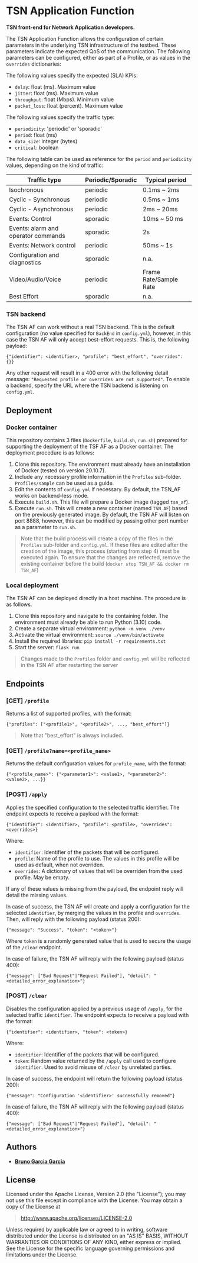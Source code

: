 # TSN Application Function

**TSN front-end for Network Application developers.**

The TSN Application Function allows the configuration of certain parameters in the underlying TSN infrastructure
of the testbed. These parameters indicate the expected QoS of the communication. The following parameters can
be configured, either as part of a Profile, or as values in the `overrides` dictionaries:

The following values specify the expected (SLA) KPIs:
  - `delay`: float (ms). Maximum value
  - `jitter`: float (ms). Maximum value
  - `throughput`: float (Mbps). Minimum value
  - `packet_loss`: float (percent). Maximum value

The following values specify the traffic type:
  - `periodicity`: 'periodic' or 'sporadic'
  - `period`: float (ms)
  - `data_size`: integer (bytes)
  - `critical`: boolean

The following table can be used as reference for the `period` and `periodicity` values, depending on the kind of
traffic:

| Traffic type                        | Periodic/Sporadic | Typical period         |
|-------------------------------------|-------------------|------------------------|
| Isochronous                         | periodic          | 0.1ms ~ 2ms            |
| Cyclic - Synchronous                | periodic          | 0.5ms ~ 1ms            |
| Cyclic - Asynchronous               | periodic          | 2ms ~ 20ms             |
| Events: Control                     | sporadic          | 10ms ~ 50 ms           |
| Events: alarm and operator commands | sporadic          | 2s                     |
| Events: Network control             | periodic          | 50ms ~ 1s              |
| Configuration and diagnostics       | sporadic          | n.a.                   |
| Video/Audio/Voice                   | periodic          | Frame Rate/Sample Rate |
| Best Effort                         | sporadic          | n.a.                   |

### TSN backend

The TSN AF can work without a real TSN backend. This is the default configuration (no value specified for `BackEnd` in
`config.yml`), however, in this case the TSN AF will only accept best-effort requests. This is, the following payload:

```
{"identifier": <identifier>, "profile": "best_effort", "overrides": {}}
```

Any other request will result in a 400 error with the following detail message: `"Requested profile or overrides are
not supported"`. To enable a backend, specify the URL where the TSN backend is listening on `config.yml`.

## Deployment

### Docker container

This repository contains 3 files (`Dockerfile`, `build.sh`, `run.sh`) prepared for supporting the deployment of the
TSF AF as a Docker container. The deployment procedure is as follows:

1. Clone this repository. The environment must already have an installation of Docker (tested on version 20.10.7).
2. Include any necessary profile information in the `Profiles` sub-folder. `Profiles/sample` can be used as a guide.
3. Edit the contents of `config.yml` if necessary. By default, the TSN_AF works on backend-less mode.
4. Execute `build.sh`. This file will prepare a Docker image (tagged `tsn_af`).
5. Execute `run.sh`. This will create a new container (named `TSN_AF`) based on the previously generated image. By
default, the TSN AF will listen on port 8888, however, this can be modified by passing other port number as a
parameter to `run.sh`.

> Note that the build process will create a copy of the files in the `Profiles` sub-folder and `config.yml`. If these
> files are edited after the creation of the image, this process (starting from step 4) must be executed again.
> To ensure that the changes are reflected, remove the existing container before the build
> (`docker stop TSN_AF && docker rm TSN_AF`)

### Local deployment

The TSN AF can be deployed directly in a host machine. The procedure is as follows.

1. Clone this repository and navigate to the containing folder. The environment must already be able to run Python
(3.10) code.
2. Create a separate virtual environment: `python -m venv ./venv`
3. Activate the virtual environment: `source ./venv/bin/activate`
4. Install the required libraries: `pip install -r requirements.txt`
5. Start the server: `flask run`

> Changes made to the `Profiles` folder and `config.yml` will be reflected in the TSN AF after restarting the server

## Endpoints

### [GET] `/profile`

Returns a list of supported profiles, with the format:

```
{"profiles": ["<profile1>", "<profile2>", ..., "best_effort"]}
```

> Note that "best_effort" is always included.

### [GET] `/profile?name=<profile_name>`

Returns the default configuration values for `profile_name`, with the format:

```
{"<profile_name>": {"<parameter1>": <value1>, "<parameter2>": <value2>, ...}}
```

### [POST] `/apply`

Applies the specified configuration to the selected traffic identifier. The endpoint expects to receive a payload with
the format:

```
{"identifier": <identifier>, "profile": <profile>, "overrides": <overrides>}
```

Where:

- `identifier`: Identifier of the packets that will be configured.
- `profile`: Name of the profile to use. The values in this profile will be used as default, when not overriden.
- `overrides`: A dictionary of values that will be overriden from the used profile. May be empty.

If any of these values is missing from the payload, the endpoint reply will detail the missing values.

In case of success, the TSN AF will create and apply a configuration for the selected `identifier`, by merging the
values in the profile and `overrides`. Then, will reply with the following payload (status 200):

```
{"message": "Success", "token": "<token>"}
```

Where `token` is a randomly generated value that is used to secure the usage of the `/clear` endpoint.

In case of failure, the TSN AF will reply with the following payload (status 400):

```
{"message": ["Bad Request"|"Request Failed"], "detail": "<detailed_error_explanation>"}
```

### [POST] `/clear`

Disables the configuration applied by a previous usage of `/apply`, for the selected traffic `identifier`. The endpoint
expects to receive a payload with the format:

```
{"identifier": <identifier>, "token": <token>}
```

Where:

- `identifier`: Identifier of the packets that will be configured.
- `token`: Random value returned by the `/apply` call used to configure `identifier`. Used to avoid misuse of `/clear`
by unrelated parties.

In case of success, the endpoint will return the following payload (status 200):

```
{"message": "Configuration '<identifier>' successfully removed"}
```

In case of failure, the TSN AF will reply with the following payload (status 400):

```
{"message": ["Bad Request"|"Request Failed"], "detail": "<detailed_error_explanation>"}
```


## Authors

* **[Bruno Garcia Garcia](https://github.com/NaniteBased)**

## License

Licensed under the Apache License, Version 2.0 (the "License");
you may not use this file except in compliance with the License.
You may obtain a copy of the License at

   > <http://www.apache.org/licenses/LICENSE-2.0>

Unless required by applicable law or agreed to in writing, software
distributed under the License is distributed on an "AS IS" BASIS,
WITHOUT WARRANTIES OR CONDITIONS OF ANY KIND, either express or implied.
See the License for the specific language governing permissions and
limitations under the License.